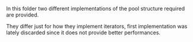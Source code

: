 In this folder two different implementations of the pool structure required are provided.

They differ just for how they implement iterators, first implementation was lately discarded since it does not provide better performances. 


